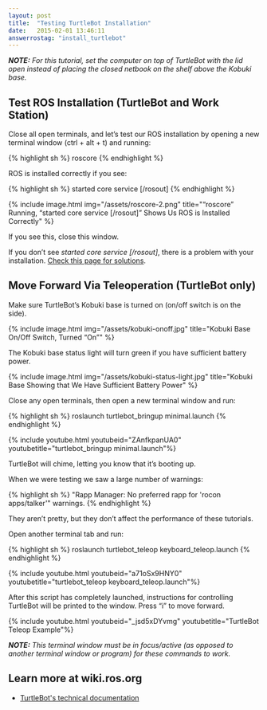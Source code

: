 ```yaml
---
layout: post
title:  "Testing TurtleBot Installation"
date:   2015-02-01 13:46:11
answerrostag: "install_turtlebot"
---
```


***NOTE:** For this tutorial, set the computer on top of TurtleBot with the lid open instead of placing the closed netbook on the shelf above the Kobuki base.*

## Test ROS Installation (TurtleBot and Work Station)

Close all open terminals, and let’s test our ROS installation by opening a new terminal window (ctrl + alt + t) and running:

{% highlight sh %}
roscore
{% endhighlight %}

ROS is installed correctly if you see:

{% highlight sh %}
started core service [/rosout]
{% endhighlight %}

{% include image.html img="/assets/roscore-2.png" title="“roscore” Running, “started core service [/rosout]” Shows Us ROS is Installed Correctly" %}

If you see this, close this window.

If you don’t see *started core service [/rosout]*, there is a problem with your installation. [Check this page for solutions](http://answers.ros.org/questions/).

## Move Forward Via Teleoperation (TurtleBot only)

Make sure TurtleBot’s Kobuki base is turned on (on/off switch is on the side).

{% include image.html img="/assets/kobuki-onoff.jpg" title="Kobuki Base On/Off Switch, Turned “On”" %}

The Kobuki base status light will turn green if you have sufficient battery power.

{% include image.html img="/assets/kobuki-status-light.jpg" title="Kobuki Base Showing that We Have Sufficient Battery Power" %}

Close any open terminals, then open a new terminal window and run:

{% highlight sh %}
roslaunch turtlebot_bringup minimal.launch 
{% endhighlight %}

{% include youtube.html youtubeid="ZAnfkpanUA0" youtubetitle="turtlebot_bringup minimal.launch"%}

TurtleBot will chime, letting you know that it’s booting up.

When we were testing we saw a large number of warnings:

{% highlight sh %}
"Rapp Manager: No preferred rapp for  'rocon apps/talker'" warnings. 
{% endhighlight %}

They aren’t pretty, but they don’t affect the performance of these tutorials.

Open another terminal tab and run:

{% highlight sh %}
roslaunch turtlebot_teleop keyboard_teleop.launch
{% endhighlight %}

{% include youtube.html youtubeid="a71oSx9HNY0" youtubetitle="turtlebot_teleop keyboard_teleop.launch"%}

After this script has completely launched, instructions for controlling TurtleBot will be printed to the window. Press “i” to move forward.

{% include youtube.html youtubeid="_jsd5xDYvmg" youtubetitle="TurtleBot Teleop Example"%}

***NOTE:** This terminal window must be in focus/active (as opposed to another terminal window or program) for these commands to work.*

## Learn more at wiki.ros.org

* [TurtleBot's technical documentation](http://wiki.ros.org/Robots/TurtleBot)